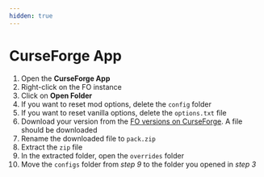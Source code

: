 ```yaml
---
hidden: true
---
```


# CurseForge App

1. Open the **CurseForge App**
2. Right-click on the FO instance
3. Click on **Open Folder**
4. If you want to reset mod options, delete the `config` folder
5. If you want to reset vanilla options, delete the `options.txt` file
6. Download your version from the [FO versions on CurseForge](https://www.curseforge.com/minecraft/modpacks/fabulously-optimized/files). A file should be downloaded
7. Rename the downloaded file to `pack.zip`
8. Extract the `zip` file
9. In the extracted folder, open the `overrides` folder
10. Move the `configs` folder from _step 9_ to the folder you opened in _step 3_
